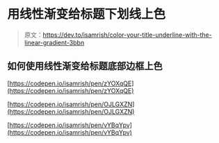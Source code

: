 # 用线性渐变给标题下划线上色

> 原文：<https://dev.to/isamrish/color-your-title-underline-with-the-linear-gradient-3bbn>

## 如何使用线性渐变给标题底部边框上色

[https://codepen.io/isamrish/pen/zYOXqQE](https://codepen.io/isamrish/pen/zYOXqQE)

[https://codepen.io/isamrish/pen/OJLGXZN](https://codepen.io/isamrish/pen/OJLGXZN)

[https://codepen.io/isamrish/pen/vYBqYpv](https://codepen.io/isamrish/pen/vYBqYpv)